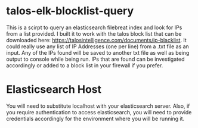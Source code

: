 # talos-elk-blocklist-query

This is a scirpt to query an elasticsearch filebreat index and look for IPs from a list provided. I built it to work with the talos block list that can be downloaded here: https://talosintelligence.com/documents/ip-blacklist. It could really use any list of IP Addresses (one per line) from a .txt file as an input. Any of the IPs found will be saved to another txt file as well as being output to console while being run. IPs that are found can be investigated accordingly or added to a block list in your firewall if you prefer.

# Elasticsearch Host
You will need to substitute localhost with your elasticsearch server. Also, if you require authentication to access elasticsearch, you will need to provide credentials accordingly for the environment where you will be running it. 
